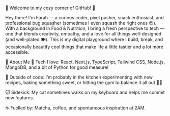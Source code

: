 🌸 Welcome to my cozy corner of GitHub! 🌸

Hey there! I'm Farah — a curious coder, pixel pusher, snack enthusiast, and professional bug squasher (sometimes I even squash the right ones 😉).
With a background in Food & Nutrition, I bring a fresh perspective to tech — one that blends creativity, empathy, and a love for all things well-designed (and well-plated 🍽️). 
This is my digital playground where I build, break, and occasionally beautify cool things that make life a little tastier and a lot more accessible.

🧁 About Me
🧠 Tech I love: React, Next.js, TypeScript, Tailwind CSS, Node.js, MongoDB, and a bit of Python for good measure!

🍪 Outside of code: I’m probably in the kitchen experimenting with new recipes, baking something sweet, or hitting the gym to balance it all out 🏋️‍♀️

🐱 Sidekick: My cat sometimes walks on my keyboard and helps me commit new features.

☕ Fuelled by: Matcha, coffee, and spontaneous inspiration at 2AM.

<!---
strawb3rrybyte/strawb3rrybyte is a ✨ special ✨ repository because its `README.md` (this file) appears on your GitHub profile.
You can click the Preview link to take a look at your changes.
--->
